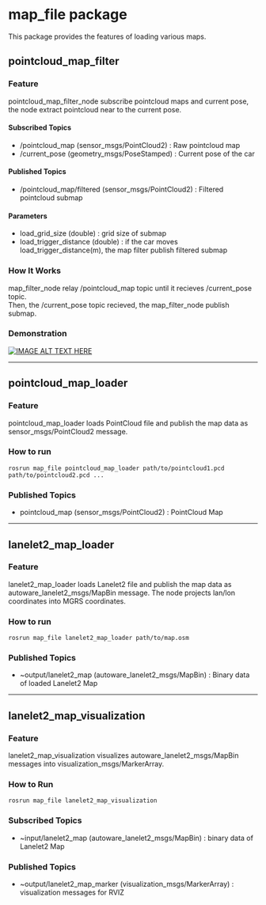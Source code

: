 # map_file package

This package provides the features of loading various maps.

## pointcloud_map_filter

### Feature

pointcloud_map_filter_node subscribe pointcloud maps and current pose, the node extract pointcloud near to the current pose.

#### Subscribed Topics

- /pointcloud_map (sensor_msgs/PointCloud2) : Raw pointcloud map
- /current_pose (geometry_msgs/PoseStamped) : Current pose of the car

#### Published Topics

- /pointcloud_map/filtered (sensor_msgs/PointCloud2) : Filtered pointcloud submap

#### Parameters

- load_grid_size (double) : grid size of submap
- load_trigger_distance (double) : if the car moves load_trigger_distance(m), the map filter publish filtered submap

### How It Works

map_filter_node relay /pointcloud_map topic until it recieves /current_pose topic.  
Then, the /current_pose topic recieved, the map_filter_node publish submap.

### Demonstration

[![IMAGE ALT TEXT HERE](http://img.youtube.com/vi/LpKIuI5b4DU/0.jpg)](http://www.youtube.com/watch?v=LpKIuI5b4DU)

---

## pointcloud_map_loader

### Feature

pointcloud_map_loader loads PointCloud file and publish the map data as sensor_msgs/PointCloud2 message.

### How to run

`rosrun map_file pointcloud_map_loader path/to/pointcloud1.pcd path/to/pointcloud2.pcd ...`

### Published Topics

- pointcloud_map (sensor_msgs/PointCloud2) : PointCloud Map

---

## lanelet2_map_loader

### Feature

lanelet2_map_loader loads Lanelet2 file and publish the map data as autoware_lanelet2_msgs/MapBin message.
The node projects lan/lon coordinates into MGRS coordinates.

### How to run

`rosrun map_file lanelet2_map_loader path/to/map.osm`

### Published Topics

- ~output/lanelet2_map (autoware_lanelet2_msgs/MapBin) : Binary data of loaded Lanelet2 Map

---

## lanelet2_map_visualization

### Feature

lanelet2_map_visualization visualizes autoware_lanelet2_msgs/MapBin messages into visualization_msgs/MarkerArray.

### How to Run

`rosrun map_file lanelet2_map_visualization`

### Subscribed Topics

- ~input/lanelet2_map (autoware_lanelet2_msgs/MapBin) : binary data of Lanelet2 Map

### Published Topics

- ~output/lanelet2_map_marker (visualization_msgs/MarkerArray) : visualization messages for RVIZ
